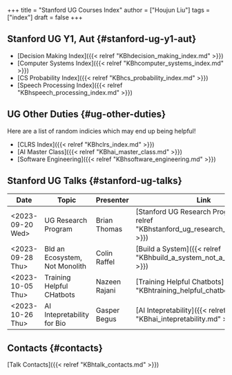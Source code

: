 +++
title = "Stanford UG Courses Index"
author = ["Houjun Liu"]
tags = ["index"]
draft = false
+++

## Stanford UG Y1, Aut {#stanford-ug-y1-aut}

-   [Decision Making Index]({{< relref "KBhdecision_making_index.md" >}})
-   [Computer Systems Index]({{< relref "KBhcomputer_systems_index.md" >}})
-   [CS Probability Index]({{< relref "KBhcs_probability_index.md" >}})
-   [Speech Processing Index]({{< relref "KBhspeech_processing_index.md" >}})


## UG Other Duties {#ug-other-duties}

Here are a list of random indicies which may end up being helpful!

-   [CLRS Index]({{< relref "KBhclrs_index.md" >}})
-   [AI Master Class]({{< relref "KBhai_master_class.md" >}})
-   [Software Engineering]({{< relref "KBhsoftware_engineering.md" >}})


## Stanford UG Talks {#stanford-ug-talks}

| Date                                                                                         | Topic                          | Presenter     | Link                                                                                |
|----------------------------------------------------------------------------------------------|--------------------------------|---------------|-------------------------------------------------------------------------------------|
| <span class="timestamp-wrapper"><span class="timestamp">&lt;2023-09-20 Wed&gt;</span></span> | UG Research Program            | Brian Thomas  | [Stanford UG Research Program]({{< relref "KBhstanford_ug_research_program.md" >}}) |
| <span class="timestamp-wrapper"><span class="timestamp">&lt;2023-09-28 Thu&gt;</span></span> | Bld an Ecosystem, Not Monolith | Colin Raffel  | [Build a System]({{< relref "KBhbuild_a_system_not_a_monolyth.md" >}})              |
| <span class="timestamp-wrapper"><span class="timestamp">&lt;2023-10-05 Thu&gt;</span></span> | Training Helpful CHatbots      | Nazeen Rajani | [Training Helpful Chatbots]({{< relref "KBhtraining_helpful_chatbots.md" >}})       |
| <span class="timestamp-wrapper"><span class="timestamp">&lt;2023-10-26 Thu&gt;</span></span> | AI Intepretability for Bio     | Gasper Begus  | [AI Intepretability]({{< relref "KBhai_intepretability.md" >}})                     |


## Contacts {#contacts}

[Talk Contacts]({{< relref "KBhtalk_contacts.md" >}})
